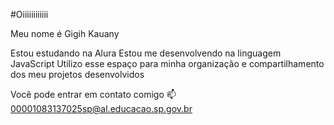 #Oiiiiiiiiiiii

Meu nome é Gigih Kauany

Estou estudando na Alura
Estou me desenvolvendo na linguagem JavaScript
Utilizo esse espaço para minha organização e compartilhamento dos meu projetos desenvolvidos

Você pode entrar em contato comigo 📫
00001083137025sp@al.educacao.sp.gov.br
